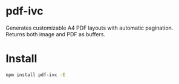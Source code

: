 # pdf-ivc
Generates customizable A4 PDF layouts with automatic pagination.  
Returns both image and PDF as buffers.
# Install
```sh
npm install pdf-ivc -E
```
